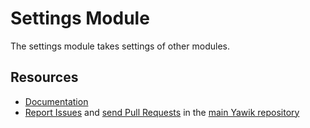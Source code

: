 Settings Module
====

The settings module takes settings of other modules.

Resources
----
  * [Documentation](https://yawik.readthedocs.io/en/latest/modules/settings/index.html)
  * [Report Issues](https://github.com/cross-solution/YAWIK/issues) and
    [send Pull Requests](https://github.com/cross-solution/YAWIK/pulls)
    in the [main Yawik repository](https://github.com/cross-solution/YAWIK)